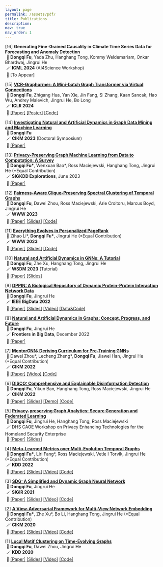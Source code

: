 ```yaml
---
layout: page
permalink: /assets/pdf/
title: Publications
description:
nav: true
nav_order: 1
---
```


<!---
<div style="max-width: 100%; text-align: center;">
  <a href="https://dongqifu.github.io/assets/img/research_scope.png">
  <img src="https://dongqifu.github.io/assets/img/research_scope.png" alt="My Current Research Scope (Stay Tuned)" style="width: 100%; height: auto;">
  </a>
  <p style="font-style: normal;">Graph AI Development</p>
</div>
-->

[16] **Generating Fine-Grained Causality in Climate Time Series Data for Forecasting and Anomaly Detection**\
&nbsp;👏 **Dongqi Fu**, Yada Zhu, Hanghang Tong, Kommy Weldemariam, Onkar Bhardwaj, Jingrui He\
&nbsp;🪄 **ICML 2024** (AI4Science Workshop)\
&nbsp;💾 [To Appear]
  
<p> </p>
<p> </p>

[15] [**VCR-Graphormer: A Mini-batch Graph Transformer via Virtual Connections**](https://github.com/DongqiFu/VCR-Graphormer)\
&nbsp;👏 **Dongqi Fu**, Zhigang Hua, Yan Xie, Jin Fang, Si Zhang, Kaan Sancak, Hao Wu, Andrey Malevich, Jingrui He, Bo Long\
&nbsp;🪄 **ICLR 2024**\
&nbsp;💾 [[Paper]](https://arxiv.org/pdf/2403.16030.pdf) [[Poster]](https://github.com/DongqiFu/VCR-Graphormer/blob/main/poster.png) [[Code]](https://github.com/DongqiFu/VCR-Graphormer)

<p>  </p>

[14] [**Investigating Natural and Artificial Dynamics in Graph Data Mining and Machine Learning**](https://dl.acm.org/doi/10.1145/3583780.3616007)\
&nbsp;👏 **Dongqi Fu**\
&nbsp;🪄 **CIKM 2023** (Doctoral Symposium)\
&nbsp;💾 [[Paper]](https://dl.acm.org/doi/pdf/10.1145/3583780.3616007?casa_token=hRzfvZ6LFU8AAAAA:qzcokEzmjVfCTxmd435ynKKH-_Ttt6LcTtPQ4J55B-OCvQGBeNhu_XYZHIcEXkxPL4-hnB0nACOM)

<p>  </p>

[13] [**Privacy-Preserving Graph Machine Learning from Data to Computation: A Survey**](https://dl.acm.org/doi/10.1145/3606274.3606280)\
&nbsp;👏 **Dongqi Fu\***, Wenxuan Bao\*, Ross Maciejewski, Hanghang Tong, Jingrui He (\*Equal Contribution)\
&nbsp;🪄 **SIGKDD Explorations**, June 2023\
&nbsp;💾 [[Paper]](https://dl.acm.org/doi/pdf/10.1145/3606274.3606280)

<p>  </p>

[12] [**Fairness-Aware Clique-Preserving Spectral Clustering of Temporal Graphs**](https://github.com/DongqiFu/F-SEGA)\
&nbsp;👏 **Dongqi Fu**, Dawei Zhou, Ross Maciejewski, Arie Croitoru, Marcus Boyd, Jingrui He\
&nbsp;🪄 **WWW 2023**\
&nbsp;💾 [[Paper]](https://dongqifu.github.io/assets/pdf/F-SEGA.pdf) [[Slides]](https://github.com/DongqiFu/F-SEGA/blob/main/slides/WWW'23_F_SEGA_Presentation_Slides.pdf) [[Code]](https://github.com/DongqiFu/F-SEGA/tree/main/code)

<p>  </p>

[11] [**Everything Evolves in Personalized PageRank**](https://github.com/DongqiFu/EvePPR)\
&nbsp;👏 Zihao Li\*, **Dongqi Fu\***, Jingrui He (\*Equal Contribution)\
&nbsp;🪄 **WWW 2023**\
&nbsp;💾 [[Paper]](https://dongqifu.github.io/assets/pdf/EvePPR.pdf) [[Slides]](https://github.com/DongqiFu/EvePPR/blob/main/slides/WWW'23_EvePPR_Presentation_Slides.pdf) [[Code]](https://github.com/DongqiFu/EvePPR/tree/main/code)

<p>  </p>

[10] [**Natural and Artificial Dynamics in GNNs: A Tutorial**](https://github.com/DongqiFu/Natural-and-Artificial-Dynamics-in-GNNs-A-Tutorial)\
&nbsp;👏 **Dongqi Fu**, Zhe Xu, Hanghang Tong, Jingrui He\
&nbsp;🪄 **WSDM 2023** (Tutorial)\
&nbsp;💾 [[Paper]](https://dongqifu.github.io/assets/pdf/WSDM-Tutorial-Paper.pdf) [[Slides]](https://github.com/DongqiFu/Natural-and-Artificial-Dynamics-in-GNNs-A-Tutorial/blob/main/WSDM'23%20Tutorial%200227.pdf)

<p>  </p>

[9] [**DPPIN: A Biological Repository of Dynamic Protein-Protein Interaction Network Data**](https://github.com/DongqiFu/DPPIN)\
&nbsp;👏 **Dongqi Fu**, Jingrui He\
&nbsp;🪄 **IEEE BigData 2022**\
&nbsp;💾 [[Paper]](https://dongqifu.github.io/assets/pdf/DPPIN.pdf) [[Slides]](https://github.com/DongqiFu/DPPIN/blob/main/IEEE%20BigData'22_DPPIN_Presentation_Slides.pdf) [[Video]](https://ieeecps.org/files/zlu1YJ8c0HLbvS3sNNx3W) [[Data&Code]](https://github.com/DongqiFu/DPPIN)

<p>  </p>

[8] [**Natural and Artificial Dynamics in Graphs: Concept, Progress, and Future**](https://www.frontiersin.org/articles/10.3389/fdata.2022.1062637/full)\
&nbsp;👏 **Dongqi Fu**, Jingrui He\
&nbsp;🪄 **Frontiers in Big Data**, December 2022\
&nbsp;💾 [[Paper]](https://dongqifu.github.io/assets/pdf/fdata-05-1062637.pdf)

<p>  </p>

[7] [**MentorGNN: Deriving Curriculum for Pre-Training GNNs**](https://dl.acm.org/doi/abs/10.1145/3511808.3557393)\
&nbsp;👏 Dawei Zhou\*, Lecheng Zheng\*, **Dongqi Fu**, Jiawei Han, Jingrui He (\*Equal Contribution)\
&nbsp;🪄 **CIKM 2022**\
&nbsp;💾 [[Paper]](https://arxiv.org/pdf/2208.09905.pdf) [[Video]](https://dl.acm.org/action/downloadSupplement?doi=10.1145%2F3511808.3557393&file=CIKM+Presentation.mp4) [[Code]](https://github.com/Leo02016/MentorGNN)

<p>  </p>

[6] [**DISCO: Comprehensive and Explainable Disinformation Detection**](https://github.com/DongqiFu/DISCO)\
&nbsp;👏 **Dongqi Fu**, Yikun Ban, Hanghang Tong, Ross Maciejewski, Jingrui He\
&nbsp;🪄 **CIKM 2022**\
&nbsp;💾 [[Paper]](https://dongqifu.github.io/assets/pdf/DISCO.pdf) [[Slides]](https://github.com/DongqiFu/DISCO/blob/main/slides/CIKM'22_DISCO_Presentation_Slides.pdf) [[Demo]](https://drive.google.com/file/d/1Nhw1veqjIN9SBz1RLJPDTRVTHuknfjHl/edit) [[Code]](https://github.com/DongqiFu/DISCO)

<p>  </p>

[5] [**Privacy-preserving Graph Analytics: Secure Generation and Federated Learning**](https://specialevents.asu.edu/website/37457/accepted-white-papers/)\
&nbsp;👏 **Dongqi Fu**, Jingrui He, Hanghang Tong, Ross Maciejewski\
&nbsp;🪄 DHS CAOE Workshop on Privacy Enhancing Technologies for the Homeland Security Enterprise\
&nbsp;💾 [[Paper]](https://arxiv.org/pdf/2207.00048.pdf) [[Slides]](https://dongqifu.github.io/assets/pdf/PETS4HASE'22_Presentation_Slides.pdf)

<p>  </p>

[4] [**Meta-Learned Metrics over Multi-Evolution Temporal Graphs**](https://github.com/DongqiFu/Temp-GFSM)\
&nbsp;👏 **Dongqi Fu\***, Liri Fang\*, Ross Maciejewski, Vetle I Torvik, Jingrui He (\*Equal Contribution)\
&nbsp;🪄 **KDD 2022**\
&nbsp;💾 [[Paper]](https://dongqifu.github.io/assets/pdf/Temp-GFSM.pdf) [[Slides]](https://github.com/DongqiFu/Temp-GFSM/blob/main/Slides/KDD'22_Temp-GFSM_Presentation_Slides.pdf) [[Video]](https://dl.acm.org/action/downloadSupplement?doi=10.1145%2F3534678.3539313&file=KDD22-fp0916.mp4) [[Code]](https://github.com/LiriFang/Temp-GFSM)

<p>  </p>

[3] [**SDG: A Simplified and Dynamic Graph Neural Network**](https://github.com/DongqiFu/SDG)\
&nbsp;👏 **Dongqi Fu**, Jingrui He\
&nbsp;🪄 **SIGIR 2021**\
&nbsp;💾 [[Paper]](https://dongqifu.github.io/assets/pdf/SDG.pdf) [[Slides]](https://github.com/DongqiFu/SDG/blob/main/slides/SIGIR'21_SDG_Presentation_Slides.pdf) [[Video]](https://dl.acm.org/action/downloadSupplement?doi=10.1145%2F3404835.3463059&file=sp1515_prerecorded_video.mp4) [[Code]](https://github.com/DongqiFu/SDG)

<p>  </p>

[2] [**A View-Adversarial Framework for Multi-View Network Embedding**](https://github.com/DongqiFu/VANE)\
&nbsp;👏 **Dongqi Fu\***, Zhe Xu\*, Bo Li, Hanghang Tong, Jingrui He (\*Equal Contribution)\
&nbsp;🪄 **CIKM 2020**\
&nbsp;💾 [[Paper]](https://dongqifu.github.io/assets/pdf/VANE.pdf) [[Slides]](https://github.com/DongqiFu/VANE/blob/master/slides/CIKM'20_VANE_Presentation_Slides.pdf) [[Video]](https://dl.acm.org/action/downloadSupplement?doi=10.1145%2F3340531.3412127&file=3340531.3412127.mp4&download=true) [[Code]](https://github.com/pricexu/VANE)

<p>  </p>

[1] [**Local Motif Clustering on Time-Evolving Graphs**](https://github.com/DongqiFu/L-MEGA)\
&nbsp;👏 **Dongqi Fu**, Dawei Zhou, Jingrui He\
&nbsp;🪄 **KDD 2020**\
&nbsp;💾 [[Paper]](https://dongqifu.github.io/assets/pdf/L-MEGA.pdf) [[Slides]](https://github.com/DongqiFu/L-MEGA/blob/master/slides/KDD'20_L-MEGA_Slides.pdf) [[Video]](https://www.youtube.com/watch?v=2Z-SS1IchGc&feature=emb_title) [[Code]](https://github.com/DongqiFu/L-MEGA)

